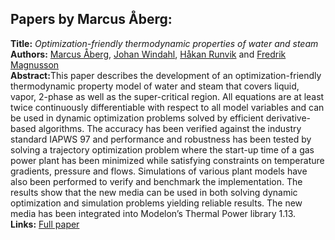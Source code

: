 <h2>Papers by Marcus Åberg:</h2>
<p>
<b>Title:</b> <i> Optimization-friendly thermodynamic properties of water and steam </i> <br />
<b>Authors:</b> <a href="../authors/author_1.html">Marcus Åberg</a>, <a href="../authors/author_301.html">Johan Windahl</a>, <a href="../authors/author_232.html">Håkan Runvik</a> and <a href="../authors/author_167.html">Fredrik Magnusson</a><br />
<b>Abstract:</b>This paper describes the development of an optimization-friendly thermodynamic property model of water and steam that covers liquid, vapor, 2-phase as well as the super-critical region. All equations are at least twice continuously differentiable with respect to all model variables and can be used in dynamic optimization problems solved by efficient derivative-based algorithms. The accuracy has been verified against the industry standard IAPWS 97 and performance and robustness has been tested by solving a trajectory optimization problem where the start-up time of a gas power plant has been minimized while satisfying constraints on temperature gradients, pressure and flows. Simulations of various plant models have also been performed to verify and benchmark the implementation. The results show that the new media can be used in both solving dynamic optimization and simulation problems yielding reliable results. The new media has been integrated into Modelon’s Thermal Power library 1.13.<br />
<b>Links:</b> <a href="../submissions/ecp17132449_AbergWindahlRunvikMagnusson.pdf">Full paper</a></p>